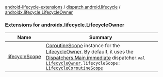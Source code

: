 [android-lifecycle-extensions](../../index.md) / [dispatch.android.lifecycle](../index.md) / [androidx.lifecycle.LifecycleOwner](./index.md)

### Extensions for androidx.lifecycle.LifecycleOwner

| Name | Summary |
|---|---|
| [lifecycleScope](lifecycle-scope.md) | [CoroutineScope](https://kotlin.github.io/kotlinx.coroutines/kotlinx-coroutines-core/kotlinx.coroutines/-coroutine-scope/index.html) instance for the [LifecycleOwner](https://developer.android.com/reference/androidx/androidx/lifecycle/LifecycleOwner.html). By default, it uses the [Dispatchers.Main.immediate](https://kotlin.github.io/kotlinx.coroutines/kotlinx-coroutines-core/kotlinx.coroutines/-main-coroutine-dispatcher/immediate.html) dispatcher.`val `[`LifecycleOwner`](https://developer.android.com/reference/androidx/androidx/lifecycle/LifecycleOwner.html)`.lifecycleScope: `[`LifecycleCoroutineScope`](https://rbusarow.github.io/Dispatch/android-lifecycle/dispatch.android.lifecycle/-lifecycle-coroutine-scope/index.md) |
